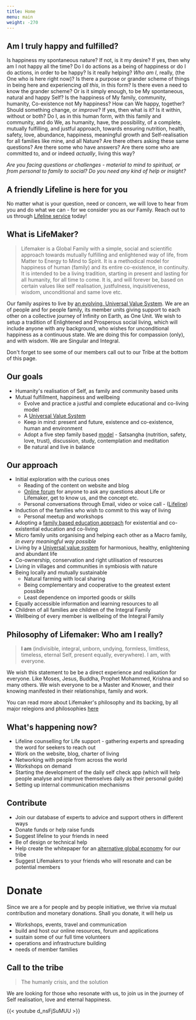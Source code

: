```yaml
---
title: Home
menu: main
weight: -270
---
```


## Am I truly happy and fulfilled? 
Is happiness my spontaneous nature? If not, is it my desire? If yes, then why am I not happy all the time? Do I do actions as a being of happiness or do I do actions, in order to be happy? Is it really helping? *Who am I*, really, (the One who is here right now)? Is there a purpose or grander scheme of things in being here and experiencing *all this*, in this form? Is there even a need to know the grander scheme? Or is it simply enough, to be My spontaneous, natural and happy Self? Is the happiness of My family, community, humanity, Co-existence not My happiness? How can We happy, together? Should something change, or *improve*? If yes, then what is it? Is it within, without or both? Do I, as in this human form, with this family and community, and do We, as humanity, have, the possibility, of a complete, mutually fulfilling, and justful approach, towards ensuring nutrition, health, safety, love, abundance, happiness, meaningful growth and Self-realisation for all families like mine, and all Nature? Are there others asking these same questions? Are there some who have answers? Are there some who are committed to, and or indeed *actually*, living this way? 

*Are you facing questions or challenges - material to mind to spiritual, or from personal to family to social? Do you need any kind of help or insight?*

## A friendly Lifeline is here for you 

No matter what is your question, need or concern, we will love to hear from you and do what we can - for we consider you as our Family. Reach out to us through [Lifeline service](/lifeline) today! 

## What is LifeMaker?

> Lifemaker is a Global Family with a simple, social and scientific approach towards mutually fulfilling and enlightened way of life, from Matter to Energy to Mind to Spirit. It is a methodical model for happiness of human (family) and its entire co-existence, in continuity. It is intended to be a living tradition, starting in present and lasting for all humanity, for all time to come. It is, and will forever be, based on certain values like self realisation, justfulness, inquisitiveness, wisdom, unconditional and same love etc. 

Our family aspires to live by [an evolving, Universal Value System](https://docs.google.com/document/d/18AtEj2GhpBe9REYUvQ999nMklHZq1RohGEOhM0OhqQ0). We are an of people and for people family, its member units giving support to each other on a collective journey of Infinity on Earth, as One Unit. We wish to setup a tradition of Enlightened and Prosperous social living, which will include anyone with any background, who wishes for unconditional happiness as a continuous state. We are doing this for compassion (only), and with wisdom. We are Singular and Integral.

Don't forget to see some of our members call out to our Tribe at the bottom of this page.

## Our goals

- Humanity's realisation of Self, as family and community based units
- Mutual fulfillment, happiness and wellbeing
  - Evolve and practice a justful and complete educational and co-living model
  - A [Universal Value System](https://docs.google.com/document/d/18AtEj2GhpBe9REYUvQ999nMklHZq1RohGEOhM0OhqQ0)
  - Keep in mind: present and future, existence and co-existence, human and environment
  - Adopt a five step family based [model](/model) - Satsangha (nutrition, safety, love, trust), discussion, study, contemplation and meditation
  - Be natural and live in balance

## Our approach

- Initial exploration with the curious ones
  - Reading of the content on website and blog
  - [Online forum](/forum) for anyone to ask any questions about Life or Lifemaker, get to know us, and the concept etc. 
  - Personal conversations through Email, video or voice call - ([Lifeline](/lifeline))
- Induction of the families who wish to commit to this way of living 
  - Personal meetup and workshops
- Adopting a [family based education approach](/model) for existential and co-existential education and co-living 
- Micro family units organising and helping each other as a Macro family, *in every meaningful way possible*
- Living by a [Universal value system](/values) for harmonious, healthy, enlightening and abundant life
- Co-ownership, conservation and right utilisation of resources
- Living in villages and communities in symbiosis with nature
- Being locally and mutually sustainable
  - Natural farming with local sharing
  - Being complementary and cooperative to the greatest extent possible
  - Least dependence on imported goods or skills
- Equally accessible information and learning resources to all
- Children of all families are children of the Integral Family
- Wellbeing of every member is wellbeing of the Integral Family

## Philosophy of Lifemaker: Who am I really?

> **I am** (indivisible, integral, unborn, undying, formless, limitless, timeless, eternal Self, present equally, everywhere). I am, with everyone. 

We wish this statement to be be a direct experience and realisation for everyone. Like Moses, Jesus, Buddha, Prophet Mohammed, Krishna and so many others. We wish everyone to be a Master and Knower, and their knowing manifested in their relationships, family and work.

You can read more about Lifemaker's philosophy and its backing, by all major relegions and philosophies [here](/philosophy)

## What's happening now?

* Lifeline counselling for Life support - gathering experts and spreading the word for seekers to reach out
* Work on the website, blog, charter of living
* Networking with people from across the world
* Workshops on demand
* Starting the development of the daily self check app (which will help people analyse and improve themselves daily as their personal guide)
* Setting up internal communication mechanisms

## Contribute
* Join our database of experts to advice and support others in different ways
* Donate funds or help raise funds
* Suggest lifeline to your friends in need
* Be of design or technical help
* Help create the whitepaper for an [alternative global economy](/economy) for our tribe
* Suggest Lifemakers to your friends who will resonate and can be potential members 

# Donate

Since we are a for people and by people initiative, we thrive via mutual contribution and monetary donations.
Shall you donate, it will help us 

- Workshops, events, travel and communication
- build and host our online resources, forum and applications
- sustain some of our full time volunteers
- operations and infrastructure building
- needs of member families

## Call to the tribe

> The humanly crisis, and the solution

We are looking for those who resonate with us, to join us in the journey of Self realisation, love and eternal happiness.

{{< youtube d_nsFjSuMUU >}}
